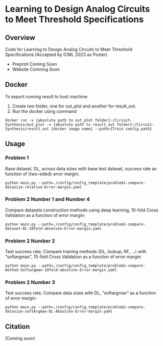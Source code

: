 # Learning to Design Analog Circuits to Meet Threshold Specifications



## Overview
 Code for Learning to Design Analog Circuits to Meet Threshold Specifications (Accepted by ICML 2023 as Poster)

 - Preprint Coming Soon
 - Website Comning Soon

## Docker
To export running result to host machine: 

1. Create two folder, one for out_plot and another for result_out. 
2. Run the docker using command 

```
docker run -v {absolute path to out_plot folder}:/Circuit-Synthesis/out_plot -v {absolute path to result_out folder}:/Circuit-Synthesis/result_out {docker image name} --path={Train config path}
```

## Usage
### Problem 1 
Base dataset, DL, across data sizes with base test dataset, success rate as function of (two-sided) error margin:  
```
python main.py --path=./config/config_template/problem1-compare-datasize-relative-Error-margin.yaml
```
### Problem 2 Number 1 and Number 4
Compare datasets construction methods using deep learning, 10-fold Cross Validation as a function of error margin:  
```
python main.py --path=./config/config_template/problem2-compare-dataset-DL-10fold-absolute-Error-margin.yaml
```

### Problem 2 Number 2
Test success rate; Compare training methods (DL, lookup, RF, …) with “softargmax”, 10-fold Cross Validation as a function of error margin: 
```
python main.py --path=./config/config_template/problem2-compare-method-Softargmax-10fold-absolute-Error-margin.yaml
```

### Problem 2 Number 3
Test success rate; Compare data sizes with DL, “softargmax” as a function of error margin:  

```
python main.py --path=./config/config_template/problem2-compare-datasize-softArgmax-DL-Absolute-Error-margin.yaml
```


## Citation
(Coming soon)

